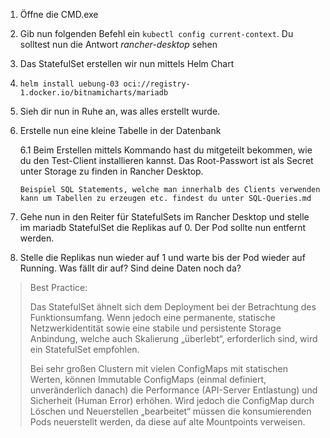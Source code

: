 1. Öffne die CMD.exe

2. Gib nun folgenden Befehl ein ```kubectl config current-context```. Du solltest nun die Antwort *rancher-desktop* sehen

3. Das StatefulSet erstellen wir nun mittels Helm Chart

4. ```helm install uebung-03 oci://registry-1.docker.io/bitnamicharts/mariadb```

5. Sieh dir nun in Ruhe an, was alles erstellt wurde.

6. Erstelle nun eine kleine Tabelle in der Datenbank
   
   6.1 Beim Erstellen mittels Kommando hast du mitgeteilt bekommen, wie du den Test-Client installieren kannst.
       Das Root-Passwort ist als Secret unter Storage zu finden in Rancher Desktop.
   
       Beispiel SQL Statements, welche man innerhalb des Clients verwenden kann um Tabellen zu erzeugen etc. findest du unter SQL-Queries.md 
   

8. Gehe nun in den Reiter für StatefulSets im Rancher Desktop und stelle im mariadb StatefulSet die Replikas auf 0. Der Pod sollte nun entfernt werden.

9. Stelle die Replikas nun wieder auf 1 und warte bis der Pod wieder auf Running. Was fällt dir auf? Sind deine Daten noch da?

> Best Practice:
>
> Das StatefulSet ähnelt sich dem Deployment bei der Betrachtung des Funktionsumfang. Wenn jedoch eine permanente, statische Netzwerkidentität sowie eine stabile und persistente Storage Anbindung, welche auch Skalierung „überlebt“, erforderlich sind, wird ein StatefulSet empfohlen. 
> 
> Bei sehr großen Clustern mit vielen ConfigMaps mit statischen Werten, können Immutable ConfigMaps (einmal definiert, unveränderlich danach) die Performance (API-Server Entlastung) und Sicherheit (Human Error) erhöhen. Wird jedoch die ConfigMap durch Löschen und Neuerstellen „bearbeitet“ müssen die konsumierenden Pods neuerstellt werden, da diese auf alte Mountpoints verweisen.
 
